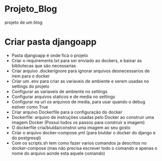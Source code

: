 # Projeto_Blog
projeto de um blog

# Criar pasta djangoapp
- Pasta djangoapp é onde fica o projeto
- Criar o requirements.txt para ser enviado ao dockers, e baixar as bibliotecas que são necessarias
- Criar arquivo .dockerignore para ignorar arquivos desnecessarios de irem para o docker
- Criar um .env para criar as variaveis de ambiente e serem usadas no settings do projeto
- Configurar as variaveis de ambiente no settings 
- Configurar arquivos staticos e de media no settings
- Configurar na url os arquivos de media, para usar quando o debug estiver como True
- Criar arquivo Dockerfile para a configuração do docker
- Dockerfile: arquivo de instruções usadas pelo Docker ao construir uma imagem Docker (Possui todos os passos para construir a imagem)
- O dockerfile cria/biulda/constroi uma imagem ao seu gosto
- Criar o arquivo docker-compose.yml (para biuldar o docker do django e do postgresql)
- Com os scripts.sh tem como fazer varios comandos ja descritos no docker-compose (mas não precisa escrever todo o comando e apenas o nome do arquivo aonde esta aquele comando)